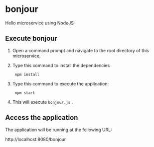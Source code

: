 # bonjour
Hello microservice using NodeJS

Execute bonjour
---------------

1. Open a command prompt and navigate to the root directory of this microservice.
2. Type this command to install the dependencies

        npm install

3. Type this command to execute the application:

        npm start

4. This will execute `bonjour.js` .

Access the application
----------------------

The application will be running at the following URL:

http://localhost:8080/bonjour

